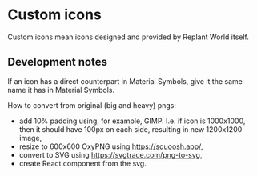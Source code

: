 # Custom icons

Custom icons mean icons designed and provided by Replant World itself.

## Development notes

If an icon has a direct counterpart in Material Symbols, give it the same name it has in Material Symbols.

How to convert from original (big and heavy) pngs:

- add 10% padding using, for example, GIMP. I.e. if icon is 1000x1000, then it should have 100px on each side, resulting in new 1200x1200 image,
- resize to 600x600 OxyPNG using https://squoosh.app/,
- convert to SVG using https://svgtrace.com/png-to-svg,
- create React component from the svg.
